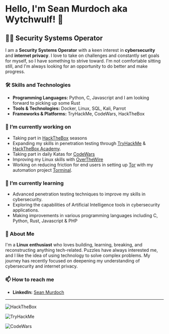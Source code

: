 # Hello, I'm Sean Murdoch aka Wytchwulf! 👋

## 👨‍💻 Security Systems Operator

I am a **Security Systems Operator** with a keen interest in **cybersecurity** and **internet privacy**. I love to take on challenges and constantly set goals for myself, so I have something to strive toward. I'm not comfortable sitting still, and I'm always looking for an opportunity to do better and make progress.

### 🛠 Skills and Technologies

- **Programming Languages:** Python, C, Javascript and I am looking forward to picking up some Rust
- **Tools & Technologies:** Docker, Linux, SQL, Kali, Parrot
- **Frameworks & Platforms:** TryHackMe, CodeWars, HackTheBox

### 🔭 I’m currently working on

- Taking part in [HackTheBox](https://app.hackthebox.com/profile/1903508) seasons
- Expanding my skills in penetration testing through [TryHackMe](https://tryhackme.com/p/Wytchwulf) & [HackTheBox Academy](https://academy.hackthebox.com/).
- Taking part in daily Katas for [CodeWars](https://www.codewars.com/)
- Improving my Linux skills with [OverTheWire](https://overthewire.org/)
- Working on reducing friction for end users in setting up [Tor](https://www.torproject.org/) with my automation project [Torminal](https://github.com/Wytchwulf/Torminal).

### 🌱 I’m currently learning

- Advanced penetration testing techniques to improve my skills in cybersecurity.
- Exploring the capabilities of Artificial Intelligence tools in cybersecurity applications.
- Making improvements in various programming languages including C, Python, Rust, Javascript & PHP

### 💬 About Me

I'm a **Linux enthusiast** who loves building, learning, breaking, and reconstructing anything tech-related. Puzzles have always interested me, and I like the idea of using technology to solve complex problems. My journey has recently focused on deepening my understanding of cybersecurity and internet privacy.

### 📫 How to reach me

- **LinkedIn:** [Sean Murdoch](https://www.linkedin.com/in/sean-murdoch-914398236)

---
![HackTheBox](https://app.hackthebox.com/profile/1903508)

![TryHackMe](https://tryhackme-badges.s3.amazonaws.com/Wytchwulf.png) 

![CodeWars](https://www.codewars.com/users/Wytchwulf/badges/large)

